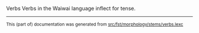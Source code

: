 Verbs
Verbs in the Waiwai language inflect for tense.

* * *

<small>This (part of) documentation was generated from [src/fst/morphology/stems/verbs.lexc](https://github.com/giellalt/lang-waw/blob/main/src/fst/morphology/stems/verbs.lexc)</small>
